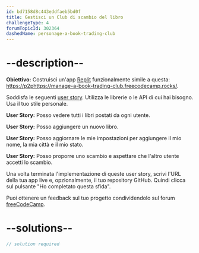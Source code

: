 ```yaml
---
id: bd7158d8c443eddfaeb5bd0f
title: Gestisci un Club di scambio del libro
challengeType: 4
forumTopicId: 302364
dashedName: personage-a-book-trading-club
---
```


# --description--

**Obiettivo:** Costruisci un'app [Replit](https://replit.com/) funzionalmente simile a questa: [https://p2phttps://manage-a-book-trading-club.freecodecamp.rocks/](https://manage-a-book-trading-club.freecodecamp.rocks/).

Soddisfa le seguenti [user story](https://en.wikipedia.org/wiki/User_story). Utilizza le librerie o le API di cui hai bisogno. Usa il tuo stile personale.

**User Story:** Posso vedere tutti i libri postati da ogni utente.

**User Story:** Posso aggiungere un nuovo libro.

**User Story:** Posso aggiornare le mie impostazioni per aggiungere il mio nome, la mia città e il mio stato.

**User Story:** Posso proporre uno scambio e aspettare che l'altro utente accetti lo scambio.

Una volta terminata l'implementazione di queste user story, scrivi l'URL della tua app live e, opzionalmente, il tuo repository GitHub. Quindi clicca sul pulsante "Ho completato questa sfida".

Puoi ottenere un feedback sul tuo progetto condividendolo sul forum [freeCodeCamp](https://forum.freecodecamp.org/c/project-feedback/409).

# --solutions--

```js
// solution required
```
